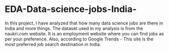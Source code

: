 # EDA-Data-science-jobs-India-
In this project, I have analyzed that how many data science jobs are there in India and more things. The dataset  used in my analysis is from the naukri.com website. It is an employment website where you can find jobs as per your preference. Also, according to Google Trends - This site is the most preferred job search destination in India.
